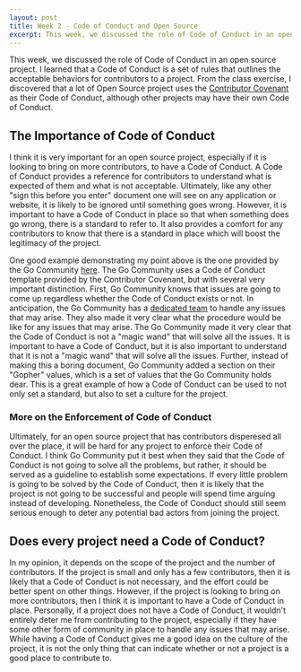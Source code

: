 ```yaml
---
layout: post
title: Week 2 - Code of Conduct and Open Source
excerpt: This week, we discussed the role of Code of Conduct in an open source project. I learned that a Code of Conduct is a set of rules that outlines the acceptable behaviors for contributors to a project. From the class exercise, I discovered that a lot of Open Source project uses the Contributor Covenant as their Code of Conduct, although other projects may have their own Code of Conduct.
---
```


This week, we discussed the role of Code of Conduct in an open source project. I learned that a Code of Conduct is a set of rules that outlines the acceptable behaviors for contributors to a project. From the class exercise, I discovered that a lot of Open Source project uses the [Contributor Covenant](https://www.contributor-covenant.org/) as their Code of Conduct, although other projects may have their own Code of Conduct.

## The Importance of Code of Conduct
I think it is very important for an open source project, especially if it is looking to bring on more contributors, to have a Code of Conduct. A Code of Conduct provides a reference for contributors to understand what is expected of them and what is not acceptable. Ultimately, like any other "sign this before you enter" document one will see on any application or website, it is likely to be ignored until something goes wrong. However, it is important to have a Code of Conduct in place so that when something does go wrong, there is a standard to refer to. It also provides a comfort for any contributors to know that there is a standard in place which will boost the legitimacy of the project.

One good example demonstrating my point above is the one provided by the Go Community [here](https://golang.org/conduct). The Go Community uses a Code of Conduct template provided by the Contributor Covenant, but with several very important distinction. First, Go Community knows that issues are going to come up regardless whether the Code of Conduct exists or not. In anticipation, the Go Community has a [dedicated team](https://golang.org/conduct#enforcement) to handle any issues that may arise. They also made it very clear what the procedure would be like for any issues that may arise. The Go Community made it very clear that the Code of Conduct is not a "magic wand" that will solve all the issues. It is important to have a Code of Conduct, but it is also important to understand that it is not a "magic wand" that will solve all the issues. Further, instead of making this a boring document, Go Community added a section on their "Gopher" values, which is a set of values that the Go Community holds dear. This is a great example of how a Code of Conduct can be used to not only set a standard, but also to set a culture for the project.

### More on the Enforcement of Code of Conduct
Ultimately, for an open source project that has contributors disperesed all over the place, it will be hard for any project to enforce their Code of Conduct. I think Go Community put it best when they said that the Code of Conduct is not going to solve all the problems, but rather, it should be served as a guideline to establish some expectations. If every little problem is going to be solved by the Code of Conduct, then it is likely that the project is not going to be successful and people will spend time arguing instead of developing. Nonetheless, the Code of Conduct should still seem serious enough to deter any potential bad actors from joining the project.

## Does every project need a Code of Conduct?
In my opinion, it depends on the scope of the project and the number of contributors. If the project is small and only has a few contributors, then it is likely that a Code of Conduct is not necessary, and the effort could be better spent on other things. However, if the project is looking to bring on more contributors, then I think it is important to have a Code of Conduct in place. Personally, if a project does not have a Code of Conduct, it wouldn't entirely deter me from contributing to the project, especially if they have some other form of community in place to handle any issues that may arise. While having a Code of Conduct gives me a good idea on the culture of the project, it is not the only thing that can indicate whether or not a project is a good place to contribute to. 




